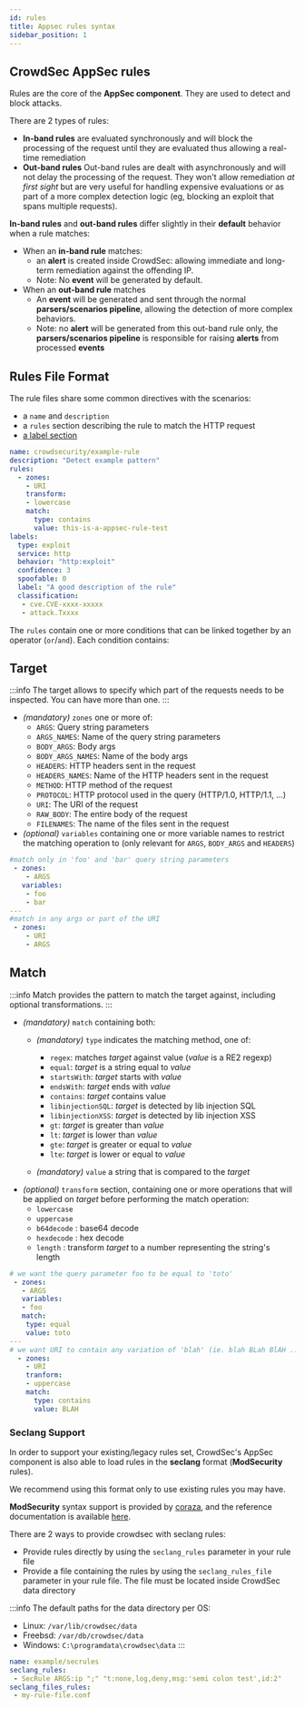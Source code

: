 ```yaml
---
id: rules
title: Appsec rules syntax
sidebar_position: 1
---
```


## CrowdSec AppSec rules

Rules are the core of the **AppSec component**. They are used to detect and block attacks.

There are 2 types of rules:
 - **In-band rules** are evaluated synchronously and will block the processing of the request until they are evaluated thus allowing a real-time remediation
 - **Out-band rules** Out-band rules are dealt with asynchronously and will not delay the processing of the request. They won't allow remediation *at first sight* but are very useful for handling expensive evaluations or as part of a more complex detection logic (eg, blocking an exploit that spans multiple requests).

**In-band rules** and **out-band rules** differ slightly in their **default** behavior when a rule matches:
 - When an **in-band rule** matches:
   -  an **alert** is created inside CrowdSec: allowing immediate and long-term remediation against the offending IP.
   -  Note: No **event** will be generated by default.
 - When an **out-band rule** matches
   - An **event** will be generated and sent through the normal **parsers/scenarios pipeline**, allowing the detection of more complex behaviors. 
   - Note: no **alert** will be generated from this out-band rule only, the **parsers/scenarios pipeline** is responsible for raising **alerts** from processed **events**


## Rules File Format

The rule files share some common directives with the scenarios:
 - a `name` and `description`
 - a `rules` section describing the rule to match the HTTP request
 - [a label section](https://doc.crowdsec.net/docs/next/scenarios/format/#labels)


```yaml
name: crowdsecurity/example-rule
description: "Detect example pattern"
rules:
  - zones:
    - URI
    transform:
    - lowercase
    match:
      type: contains
      value: this-is-a-appsec-rule-test
labels:
  type: exploit
  service: http
  behavior: "http:exploit"
  confidence: 3
  spoofable: 0
  label: "A good description of the rule"
  classification:
   - cve.CVE-xxxx-xxxxx
   - attack.Txxxx
```

The `rules` contain one or more conditions that can be linked together by an operator (`or`/`and`).
Each condition contains:


## Target

:::info
The target allows to specify which part of the requests needs to be inspected. You can have more than one.
:::

 - _(mandatory)_ `zones` one or more of:
   - `ARGS`: Query string parameters
   - `ARGS_NAMES`: Name of the query string parameters
   - `BODY_ARGS`: Body args
   - `BODY_ARGS_NAMES`: Name of the body args
   - `HEADERS`: HTTP headers sent in the request
   - `HEADERS_NAMES`: Name of the HTTP headers sent in the request
   - `METHOD`: HTTP method of the request
   - `PROTOCOL`: HTTP protocol used in the query (HTTP/1.0, HTTP/1.1, ...)
   - `URI`: The URI of the request
   - `RAW_BODY`: The entire body of the request
   - `FILENAMES`: The name of the files sent in the request
 - _(optional)_ `variables` containing one or more variable names to restrict the matching operation to (only relevant for `ARGS`, `BODY_ARGS` and `HEADERS`)

```yaml
#match only in 'foo' and 'bar' query string parameters
 - zones:
    - ARGS
   variables:
    - foo
    - bar
---
#match in any args or part of the URI
 - zones:
    - URI
    - ARGS
```

## Match

:::info
Match provides the pattern to match the target against, including optional transformations.
:::


 - _(mandatory)_ `match` containing both:
   - _(mandatory)_ `type` indicates the matching method, one of:
     - `regex`: matches _target_ against value (_value_ is a RE2 regexp)
     - `equal`: _target_ is a string equal to _value_
     - `startsWith`: _target_ starts with _value_
     - `endsWith`: _target_ ends with _value_
     - `contains`: _target_ contains value
     - `libinjectionSQL`: _target_ is detected by lib injection SQL
     - `libinjectionXSS`: _target_ is detected by lib injection XSS
     - `gt`: _target_ is greater than _value_
     - `lt`: _target_ is lower than _value_
     - `gte`: _target_ is greater or equal to _value_
     - `lte`: _target_ is lower or equal to _value_
  
   - _(mandatory)_ `value` a string that is compared to the _target_
 - _(optional)_ `transform` section, containing one or more operations that will be applied on _target_ before performing the match operation:
   - `lowercase`
   - `uppercase`
   - `b64decode` : base64 decode
   - `hexdecode` : hex decode
   - `length` : transform _target_ to a number representing the string's length

```yaml
# we want the query parameter foo to be equal to 'toto'
 - zones:
   - ARGS
   variables:
   - foo
   match:
    type: equal
    value: toto
---
# we want URI to contain any variation of 'blah' (ie. blah BLah BlAH ...)
  - zones:
    - URI
    tranform:
    - uppercase 
    match:
      type: contains
      value: BLAH
```


### Seclang Support

In order to support your existing/legacy rules set, CrowdSec's AppSec component is also able to load rules in the **seclang** format (**ModSecurity** rules).

We recommend using this format only to use existing rules you may have.

**ModSecurity** syntax support is provided by [coraza](https://github.com/corazawaf/coraza/), and the reference documentation is available [here](https://coraza.io/docs/seclang/syntax/).

There are 2 ways to provide crowdsec with seclang rules:
 - Provide rules directly by using the `seclang_rules` parameter in your rule file
 - Provide a file containing the rules by using the `seclang_rules_file` parameter in your rule file. The file must be located inside CrowdSec data directory

 :::info
The default paths for the data directory per OS:
- Linux: `/var/lib/crowdsec/data`
- Freebsd: `/var/db/crowdsec/data`
- Windows: `C:\programdata\crowdsec\data`
:::

```yaml
name: example/secrules
seclang_rules:
 - SecRule ARGS:ip ";" "t:none,log,deny,msg:'semi colon test',id:2"
seclang_files_rules:
 - my-rule-file.conf
```
